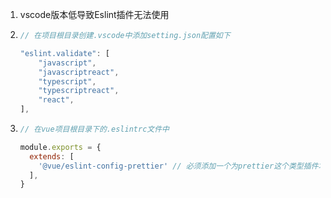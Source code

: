 1. vscode版本低导致Eslint插件无法使用

2. ```js
   // 在项目根目录创建.vscode中添加setting.json配置如下
   
   "eslint.validate": [
       "javascript",
       "javascriptreact",
       "typescript",
       "typescriptreact",
       "react",
   ],
   ```

3. ```js
   // 在vue项目根目录下的.eslintrc文件中
   
   module.exports = {
     extends: [
       '@vue/eslint-config-prettier' // 必须添加一个为prettier这个类型插件才能使eslint提示生效
     ],
   }
   ```

   

   